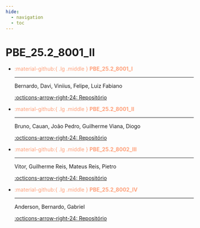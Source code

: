 ```yaml
---
hide:
  - navigation
  - toc
---  
```


# PBE_25.2_8001_II



<div class="grid cards" markdown>

-   <font color="#FFA07A"> :material-github:{ .lg .middle } __PBE_25.2_8001_I__</font>
 
    ---

    Bernardo, Davi, Viniius, Felipe, Luiz Fabiano

    [:octicons-arrow-right-24: Repositório](https://github.com/Projetos-de-Extensao/PBE_25.2_8001_I)


-   <font color="#FFA07A"> :material-github:{ .lg .middle } __PBE_25.2_8001_II__</font>     

    ---

    Bruno, Cauan, João Pedro, Guilherme Viana, Diogo

    [:octicons-arrow-right-24: Repositório](https://github.com/Projetos-de-Extensao/PBE_25.2_8001_II)



-   <font color="#FFA07A">:material-github:{ .lg .middle } __PBE_25.2_8002_III__</font>

    ---

    Vitor, Guilherme Reis, Mateus Reis, Pietro

    [:octicons-arrow-right-24: Repositório](https://github.com/Projetos-de-Extensao/PBE_25.2_8001_III)

-   <font color="#FFA07A">:material-github:{ .lg .middle } __PBE_25.2_8002_IV__</font>

    ---

    Anderson, Bernardo, Gabriel

    [:octicons-arrow-right-24: Repositório](https://github.com/Projetos-de-Extensao/PBE_25.2_8001_IV)



</div>